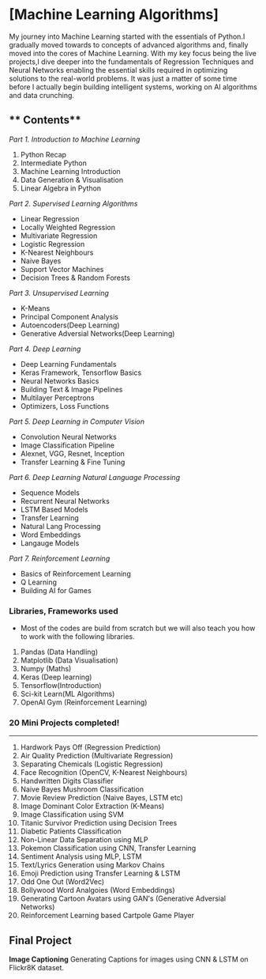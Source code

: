 

# [Machine Learning Algorithms]
My journey into Machine Learning started with the essentials of Python.I gradually moved towards to concepts of advanced algorithms and, finally moved into the cores of Machine Learning. With my key focus being the live projects,I dive deeper into the fundamentals of Regression Techniques and Neural Networks enabling the essential skills required in optimizing solutions to the real-world problems. It was just a matter of some time before I actually begin building intelligent systems, working on AI algorithms and data crunching. 
 
** Contents**
-------------------


*Part 1. Introduction to Machine Learning*
1. Python Recap
2. Intermediate Python
3. Machine Learning Introduction
4. Data Generation & Visualisation
5. Linear Algebra in Python

*Part 2. Supervised Learning Algorithms*
- Linear Regression
- Locally Weighted Regression
- Multivariate Regression
- Logistic Regression
- K-Nearest Neighbours
- Naive Bayes
- Support Vector Machines
- Decision Trees & Random Forests

*Part 3. Unsupervised Learning*
- K-Means
- Principal Component Analysis
- Autoencoders(Deep Learning)
- Generative Adversial Networks(Deep Learning)

*Part 4. Deep Learning*
- Deep Learning Fundamentals
- Keras Framework, Tensorflow Basics
- Neural Networks Basics
- Building Text & Image Pipelines
- Multilayer Perceptrons
- Optimizers, Loss Functions

*Part 5. Deep Learning in Computer Vision*
- Convolution Neural Networks
- Image Classification Pipeline
- Alexnet, VGG, Resnet, Inception
- Transfer Learning & Fine Tuning

*Part 6. Deep Learning Natural Language Processing*
- Sequence Models
- Recurrent Neural Networks
- LSTM Based Models
- Transfer Learning
- Natural Lang Processing
- Word Embeddings
- Langauge Models

*Part 7. Reinforcement Learning*
- Basics of Reinforcement Learning
- Q Learning
- Building AI for Games

### Libraries, Frameworks used
- Most of the codes are build from scratch but we will also teach you how to work with
the following libraries.
1. Pandas (Data Handling)
2. Matplotlib (Data Visualisation)
3. Numpy (Maths)
4. Keras (Deep learning)
5. Tensorflow(Introduction)
6. Sci-kit Learn(ML Algorithms)
6. OpenAI Gym (Reinforcement Learning)

### 20 Mini Projects completed!
-------------------------------
1. Hardwork Pays Off (Regression Prediction)
2. Air Quality Prediction (Multivariate Regression)
3. Separating Chemicals (Logistic Regression)
4. Face Recognition (OpenCV, K-Nearest Neighbours)
5. Handwritten Digits Classifier
6. Naive Bayes Mushroom Classification
7. Movie Review Prediction (Naive Bayes, LSTM etc)
8. Image Dominant Color Extraction (K-Means)
9. Image Classification using SVM
10. Titanic Survivor Prediction using Decision Trees
11. Diabetic Patients Classification
12. Non-Linear Data Separation using MLP
13. Pokemon Classification using CNN, Transfer Learning
14. Sentiment Analysis using MLP, LSTM
15. Text/Lyrics Generation using Markov Chains
16. Emoji Prediction using Transfer Learning & LSTM
17. Odd One Out (Word2Vec)
18. Bollywood Word Analgoies (Word Embeddings)
19. Generating Cartoon Avatars using GAN's (Generative Adversial Networks)
20. Reinforcement Learning based Cartpole Game Player


Final Project
----------------
**Image Captioning**
Generating Captions for images using CNN & LSTM on Flickr8K dataset.
